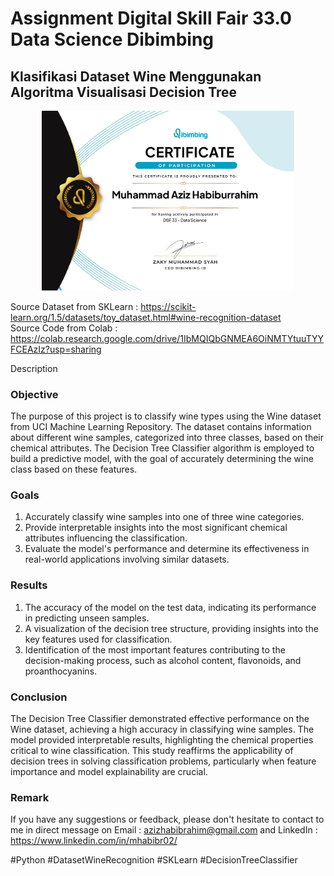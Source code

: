# Assignment Digital Skill Fair 33.0 Data Science Dibimbing
## Klasifikasi Dataset Wine Menggunakan Algoritma Visualisasi Decision Tree

<p align="center">
<img src="/Certificate/Sertifikat Digital Skill Fair 33 Data Science.jpg" width="80%" height="30%">
</p>

Source Dataset from SKLearn : https://scikit-learn.org/1.5/datasets/toy_dataset.html#wine-recognition-dataset <br>
Source Code from Colab : https://colab.research.google.com/drive/1IbMQIQbGNMEA6OiNMTYtuuTYYFCEAzIz?usp=sharing

Description

### Objective
The purpose of this project is to classify wine types using the Wine dataset from UCI Machine Learning Repository. The dataset contains information about different wine samples, categorized into three classes, based on their chemical attributes. The Decision Tree Classifier algorithm is employed to build a predictive model, with the goal of accurately determining the wine class based on these features.

### Goals
1. Accurately classify wine samples into one of three wine categories.
2. Provide interpretable insights into the most significant chemical attributes influencing the classification.
3. Evaluate the model's performance and determine its effectiveness in real-world applications involving similar datasets.

### Results
1. The accuracy of the model on the test data, indicating its performance in predicting unseen samples.
2. A visualization of the decision tree structure, providing insights into the key features used for classification.
3. Identification of the most important features contributing to the decision-making process, such as alcohol content, flavonoids, and proanthocyanins.
   
### Conclusion
The Decision Tree Classifier demonstrated effective performance on the Wine dataset, achieving a high accuracy in classifying wine samples. The model provided interpretable results, highlighting the chemical properties critical to wine classification. This study reaffirms the applicability of decision trees in solving classification problems, particularly when feature importance and model explainability are crucial.

### Remark
If you have any suggestions or feedback, please don't hesitate to contact to me in direct message on Email : azizhabibrahim@gmail.com and LinkedIn : https://www.linkedin.com/in/mhabibr02/

#Python #DatasetWineRecognition #SKLearn #DecisionTreeClassifier
